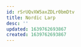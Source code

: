 ```yaml
---
id: rSrUQvXW5axZDLr0bmDtv
title: Nordic Larp
desc: ''
updated: 1639762693867
created: 1639762693867
---
```


